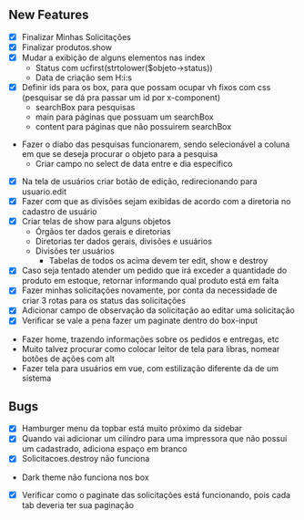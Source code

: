 ## New Features

- [X] Finalizar Minhas Solicitações
- [X] Finalizar produtos.show
- [X] Mudar a exibição de alguns elementos nas index
    - Status com ucfirst(strtolower($objeto->status))
    - Data de criação sem H:i:s
- [X] Definir ids para os box, para que possam ocupar vh fixos com css (pesquisar se dá pra passar um id por x-component)
    - searchBox para pesquisas
    - main para páginas que possuam um searchBox
    - content para páginas que não possuirem searchBox
- Fazer o diabo das pesquisas funcionarem, sendo selecionável a coluna em que se deseja procurar o objeto para a pesquisa
    - Criar campo no select de data entre e dia específico
- [X] Na tela de usuários criar botão de edição, redirecionando para usuario.edit
- [X] Fazer com que as divisões sejam exibidas de acordo com a diretoria no cadastro de usuário
- [X] Criar telas de show para alguns objetos
    - Órgãos ter dados gerais e diretorias
    - Diretorias ter dados gerais, divisões e usuários
    - Divisões ter usuários
        - Tabelas de todos os acima devem ter edit, show e destroy
- [X] Caso seja tentado atender um pedido que irá exceder a quantidade do produto em estoque, retornar informando qual produto está em falta
- [X] Fazer minhas solicitações novamente, por conta da necessidade de criar 3 rotas para os status das solicitações 
- [X] Adicionar campo de observação da solicitação ao editar uma solicitação
- [X] Verificar se vale a pena fazer um paginate dentro do box-input
- Fazer home, trazendo informações sobre os pedidos e entregas, etc
- Muito talvez procurar como colocar leitor de tela para libras, nomear botões de ações com alt
- Fazer tela para usuários em vue, com estilização diferente da de um sistema

## Bugs

- [X] Hamburger menu da topbar está muito próximo da sidebar
- [X] Quando vai adicionar um cilíndro para uma impressora que não possui um cadastrado, adiciona espaço em branco
- [X] Solicitacoes.destroy não funciona
- Dark theme não funciona nos box 
- [X] Verificar como o paginate das solicitações está funcionando, pois cada tab deveria ter sua paginação